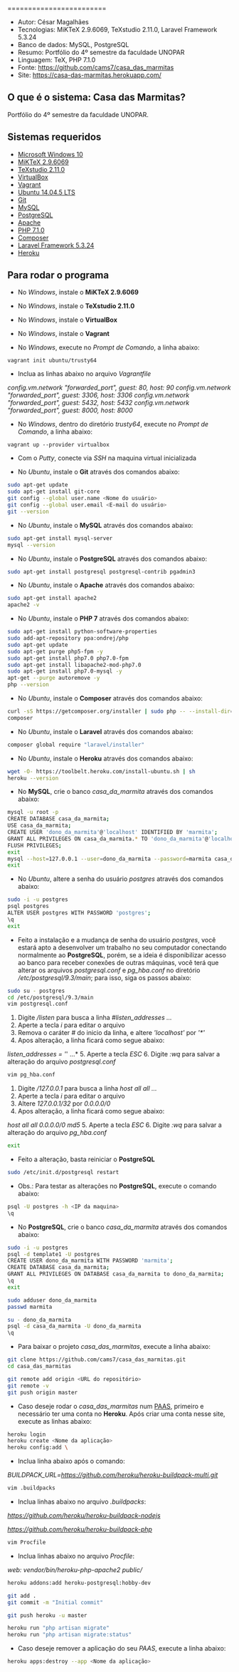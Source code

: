========================
* Autor: César Magalhães
* Tecnologias: MiKTeX 2.9.6069, TeXstudio 2.11.0, Laravel Framework 5.3.24
* Banco de dados: MySQL, PostgreSQL
* Resumo: Portfólio do 4º semestre da faculdade UNOPAR
* Linguagem: TeX, PHP 7.1.0
* Fonte: <https://github.com/cams7/casa_das_marmitas>
* Site: <https://casa-das-marmitas.herokuapp.com/>

O que é o sistema: Casa das Marmitas?
-------------------
Portfólio do 4º semestre da faculdade UNOPAR.

Sistemas requeridos
-------------------
* [Microsoft Windows 10](https://www.microsoft.com/pt-br/software-download/windows10)
* [MiKTeX 2.9.6069](http://miktex.org/)
* [TeXstudio 2.11.0](http://www.texstudio.org/)
* [VirtualBox](https://www.virtualbox.org/)
* [Vagrant](https://www.vagrantup.com/)
* [Ubuntu 14.04.5 LTS](http://releases.ubuntu.com/14.04/)
* [Git](https://git-scm.com/downloads)
* [MySQL](https://www.mysql.com/)
* [PostgreSQL](http://www.postgresql.org/download/)
* [Apache](https://www.apache.org/)
* [PHP 7.1.0](https://secure.php.net/)
* [Composer](https://getcomposer.org/)
* [Laravel Framework 5.3.24](https://laravel.com/)
* [Heroku](https://www.heroku.com/)

Para rodar o programa
-------------------
* No *Windows*, instale o **MiKTeX 2.9.6069**
* No *Windows*, instale o **TeXstudio 2.11.0**
* No *Windows*, instale o **VirtualBox**
* No *Windows*, instale o **Vagrant**
 
* No *Windows*, execute no *Prompt de Comando*, a linha abaixo:
```	
vagrant init ubuntu/trusty64
```

* Inclua as linhas abaixo no arquivo *Vagrantfile*

*config.vm.network "forwarded_port", guest: 80, host: 90*
*config.vm.network "forwarded_port", guest: 3306, host: 3306*
*config.vm.network "forwarded_port", guest: 5432, host: 5432*
*config.vm.network "forwarded_port", guest: 8000, host: 8000*

* No *Windows*, dentro do diretório *trusty64*, execute no *Prompt de Comando*, a linha abaixo:
```
vagrant up --provider virtualbox
```

* Com o *Putty*, conecte via *SSH* na maquina virtual inicializada

* No *Ubuntu*, instale o **Git** através dos comandos abaixo:
```sh
sudo apt-get update
sudo apt-get install git-core
git config --global user.name <Nome do usuário>
git config --global user.email <E-mail do usuário>
git --version
```
		
* No *Ubuntu*, instale o **MySQL** através dos comandos abaixo:
```sh
sudo apt-get install mysql-server
mysql --version
```			

* No *Ubuntu*, instale o **PostgreSQL** através dos comandos abaixo:
```sh
sudo apt-get install postgresql postgresql-contrib pgadmin3
```			

* No *Ubuntu*, instale o **Apache** através dos comandos abaixo:
```sh
sudo apt-get install apache2
apache2 -v
```		

* No *Ubuntu*, instale o **PHP 7** através dos comandos abaixo:
```sh
sudo apt-get install python-software-properties
sudo add-apt-repository ppa:ondrej/php
sudo apt-get update
sudo apt-get purge php5-fpm -y
sudo apt-get install php7.0 php7.0-fpm
sudo apt-get install libapache2-mod-php7.0
sudo apt-get install php7.0-mysql -y
apt-get --purge autoremove -y
php --version
```

* No *Ubuntu*, instale o **Composer** através dos comandos abaixo:
```sh
curl -sS https://getcomposer.org/installer | sudo php -- --install-dir=/usr/local/bin --filename=composer
composer
```		

* No *Ubuntu*, instale o **Laravel** através dos comandos abaixo:
```sh
composer global require "laravel/installer"
```		
		
* No *Ubuntu*, instale o **Heroku** através dos comandos abaixo:
```sh
wget -O- https://toolbelt.heroku.com/install-ubuntu.sh | sh
heroku --version
```
	
* No **MySQL**, crie o banco *casa_da_marmita* através dos comandos abaixo:
```sh
mysql -u root -p
CREATE DATABASE casa_da_marmita;
USE casa_da_marmita;
CREATE USER 'dono_da_marmita'@'localhost' IDENTIFIED BY 'marmita';
GRANT ALL PRIVILEGES ON casa_da_marmita.* TO 'dono_da_marmita'@'localhost';
FLUSH PRIVILEGES;		
exit		
mysql --host=127.0.0.1 --user=dono_da_marmita --password=marmita casa_da_marmita
exit
```		
				
* No *Ubuntu*, altere a senha do usuário *postgres* através dos comandos abaixo:
```sh
sudo -i -u postgres
psql postgres
ALTER USER postgres WITH PASSWORD 'postgres';
\q
exit
```		
		
* Feito a instalação e a mudança de senha do usuário *postgres*, você estará apto a desenvolver um trabalho no seu computador conectando normalmente ao **PostgreSQL**, porém, se a ideia é disponibilizar acesso ao banco para receber conexões de outras máquinas, você terá que alterar os arquivos *postgresql.conf* e *pg_hba.conf* no diretório */etc/postgresql/9.3/main*; para isso, siga os passos abaixo:
```sh
sudo su - postgres
cd /etc/postgresql/9.3/main
vim postgresql.conf
```		
		
1. Digite */listen* para busca a linha *#listen_addresses ...*
2. Aperte a tecla *i* para editar o arquivo
3. Remova o caráter *#* do inicio da linha, e altere *'localhost'* por _'*'_
4. Apos alteração, a linha ficará como segue abaixo:

*listen_addresses = '*' ...*
5. Aperte a tecla *ESC*
6. Digite *:wq* para salvar a alteração do arquivo *postgresql.conf*
```sh
vim pg_hba.conf
```		
		
1. Digite */127.0.0.1* para busca a linha *host all all ...*
2. Aperte a tecla *i* para editar o arquivo
3. Altere *127.0.0.1/32* por *0.0.0.0/0*
4. Apos alteração, a linha ficará como segue abaixo:

*host all all 0.0.0.0/0 md5*
5. Aperte a tecla *ESC*
6. Digite *:wq* para salvar a alteração do arquivo *pg_hba.conf*
```sh
exit
```		
		
* Feito a alteração, basta reiniciar o **PostgreSQL**
```sh
sudo /etc/init.d/postgresql restart
```
				
* Obs.: Para testar as alterações no **PostgreSQL**, execute o comando abaixo:
```sh
psql -U postgres -h <IP da maquina>
\q
```				
		
* No **PostgreSQL**, crie o banco *casa_da_marmita* através dos comandos abaixo:
```sh
sudo -i -u postgres
psql -d template1 -U postgres
CREATE USER dono_da_marmita WITH PASSWORD 'marmita';
CREATE DATABASE casa_da_marmita;
GRANT ALL PRIVILEGES ON DATABASE casa_da_marmita to dono_da_marmita;
\q
exit

sudo adduser dono_da_marmita
passwd marmita

su - dono_da_marmita
psql -d casa_da_marmita -U dono_da_marmita
\q
```		

* Para baixar o projeto *casa_das_marmitas*, execute a linha abaixo:
```sh
git clone https://github.com/cams7/casa_das_marmitas.git
cd casa_das_marmitas

git remote add origin <URL do repositório>
git remote -v
git push origin master
```		
	
* Caso deseje rodar o *casa_das_marmitas* num [PAAS](https://pt.wikipedia.org/wiki/Plataforma_como_serviço), primeiro e necessário ter uma conta no **Heroku**. Após criar uma conta nesse site, execute as linhas abaixo:				
```sh		
heroku login
heroku create <Nome da aplicação>
heroku config:add \
```

* Inclua linha abaixo após o comando:

*BUILDPACK_URL=https://github.com/heroku/heroku-buildpack-multi.git*
	
```sh
vim .buildpacks
```

* Inclua linhas abaixo no arquivo *.buildpacks*:

*https://github.com/heroku/heroku-buildpack-nodejs*

*https://github.com/heroku/heroku-buildpack-php*

```sh
vim Procfile
```

* Inclua linhas abaixo no arquivo *Procfile*:

*web: vendor/bin/heroku-php-apache2 public/*

```sh		
heroku addons:add heroku-postgresql:hobby-dev

git add .
git commit -m "Initial commit"

git push heroku -u master

heroku run "php artisan migrate"
heroku run "php artisan migrate:status"
```

* Caso deseje remover a aplicação do seu *PAAS*, execute a linha abaixo:
```sh		
heroku apps:destroy --app <Nome da aplicação>
```